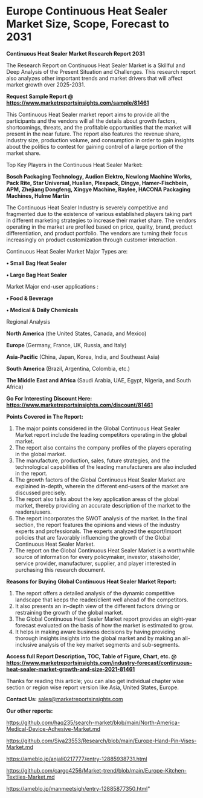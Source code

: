 # Europe Continuous Heat Sealer Market Size, Scope, Forecast to 2031

<strong>Continuous Heat Sealer Market Research Report 2031</strong>

The Research Report on Continuous Heat Sealer Market is a Skillful and Deep Analysis of the Present Situation and Challenges. This research report also analyzes other important trends and market drivers that will affect market growth over 2025-2031.

<strong>Request Sample Report @ <a href=https://www.marketreportsinsights.com/sample/81461>https://www.marketreportsinsights.com/sample/81461</a></strong>

This Continuous Heat Sealer market report aims to provide all the participants and the vendors will all the details about growth factors, shortcomings, threats, and the profitable opportunities that the market will present in the near future. The report also features the revenue share, industry size, production volume, and consumption in order to gain insights about the politics to contest for gaining control of a large portion of the market share.

Top Key Players in the Continuous Heat Sealer Market:

<strong>Bosch Packaging Technology, Audion Elektro, Newlong Machine Works, Pack Rite, Star Universal, Hualian, Plexpack, Dingye, Hamer-Fischbein, APM, Zhejiang Dongfeng, Xingye Machine, Raylee, HACONA Packaging Machines, Hulme Martin</strong>

The Continuous Heat Sealer Industry is severely competitive and fragmented due to the existence of various established players taking part in different marketing strategies to increase their market share. The vendors operating in the market are profiled based on price, quality, brand, product differentiation, and product portfolio. The vendors are turning their focus increasingly on product customization through customer interaction.

Continuous Heat Sealer Market Major Types are:

<strong>• Small Bag Heat Sealer

• Large Bag Heat Sealer</strong>

Market Major end-user applications :

<strong>• Food & Beverage

• Medical & Daily Chemicals</strong>

Regional Analysis

</u><strong><b>North America</b></strong> (the United States, Canada, and Mexico)

<strong><b>Europe </b></strong>(Germany, France, UK, Russia, and Italy)

<strong><b>Asia-Pacific</b></strong> (China, Japan, Korea, India, and Southeast Asia)

<strong><b>South America</b></strong> (Brazil, Argentina, Colombia, etc.)

<strong><b>The Middle East and Africa</b></strong> (Saudi Arabia, UAE, Egypt, Nigeria, and South Africa)

<strong>Go For Interesting Discount Here: <a href=https://www.marketreportsinsights.com/discount/81461>https://www.marketreportsinsights.com/discount/81461</a></strong>

<strong>Points Covered in The Report:</strong>
<ol>
  <li>The major points considered in the Global Continuous Heat Sealer Market report include the leading competitors operating in the global market.</li>
  <li>The report also contains the company profiles of the players operating in the global market.</li>
  <li>The manufacture, production, sales, future strategies, and the technological capabilities of the leading manufacturers are also included in the report.</li>
  <li>The growth factors of the Global Continuous Heat Sealer Market are explained in-depth, wherein the different end-users of the market are discussed precisely.</li>
  <li>The report also talks about the key application areas of the global market, thereby providing an accurate description of the market to the readers/users.</li>
  <li>The report incorporates the SWOT analysis of the market. In the final section, the report features the opinions and views of the industry experts and professionals. The experts analyzed the export/import policies that are favorably influencing the growth of the Global Continuous Heat Sealer Market.</li>
  <li>The report on the Global Continuous Heat Sealer Market is a worthwhile source of information for every policymaker, investor, stakeholder, service provider, manufacturer, supplier, and player interested in purchasing this research document.</li>
</ol>
<strong>Reasons for Buying Global Continuous Heat Sealer Market Report:</strong>

<ol>
  <li>The report offers a detailed analysis of the dynamic competitive landscape that keeps the reader/client well ahead of the competitors.</li>
  <li>It also presents an in-depth view of the different factors driving or restraining the growth of the global market.</li>
  <li>The Global Continuous Heat Sealer Market report provides an eight-year forecast evaluated on the basis of how the market is estimated to grow.</li>
  <li>It helps in making aware business decisions by having providing thorough insights insights into the global market and by making an all-inclusive analysis of the key market segments and sub-segments.</li>
</ol>
<strong>Access full Report Description, TOC, Table of Figure, Chart, etc. @ <a href=https://www.marketreportsinsights.com/industry-forecast/continuous-heat-sealer-market-growth-and-size-2021-81461>https://www.marketreportsinsights.com/industry-forecast/continuous-heat-sealer-market-growth-and-size-2021-81461</a></strong>


Thanks for reading this article; you can also get individual chapter wise section or region wise report version like Asia, United States, Europe.

<strong>Contact Us:</strong>
sales@marketreportsinsights.com

<strong>Our other reports:</strong>

<a href=https://github.com/haq235/search-market/blob/main/North-America-Medical-Device-Adhesive-Market.md>https://github.com/haq235/search-market/blob/main/North-America-Medical-Device-Adhesive-Market.md</a>

<a href=https://github.com/Siya23553/Research/blob/main/Europe-Hand-Pin-Vises-Market.md>https://github.com/Siya23553/Research/blob/main/Europe-Hand-Pin-Vises-Market.md</a>

<a href=https://ameblo.jp/anjali0217777/entry-12885938731.html>https://ameblo.jp/anjali0217777/entry-12885938731.html</a>

<a href=https://github.com/cargo4256/Market-trend/blob/main/Europe-Kitchen-Textiles-Market.md>https://github.com/cargo4256/Market-trend/blob/main/Europe-Kitchen-Textiles-Market.md</a>

<a href=https://ameblo.jp/manmeetsigh/entry-12885877350.html>https://ameblo.jp/manmeetsigh/entry-12885877350.html</a>"
